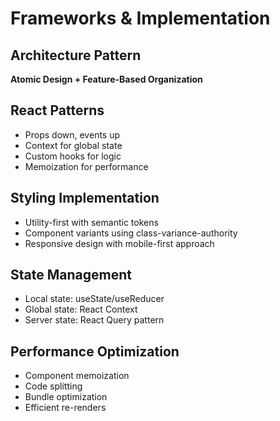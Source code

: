 # Frameworks & Implementation

## Architecture Pattern
**Atomic Design + Feature-Based Organization**

## React Patterns
- Props down, events up
- Context for global state
- Custom hooks for logic
- Memoization for performance

## Styling Implementation
- Utility-first with semantic tokens
- Component variants using class-variance-authority
- Responsive design with mobile-first approach

## State Management
- Local state: useState/useReducer
- Global state: React Context
- Server state: React Query pattern

## Performance Optimization
- Component memoization
- Code splitting
- Bundle optimization
- Efficient re-renders